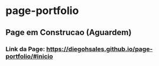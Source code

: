 # page-portfolio

## Page em Construcao (Aguardem)

### Link da Page: https://diegohsales.github.io/page-portfolio/#inicio
